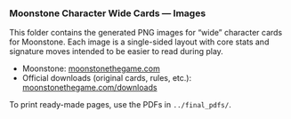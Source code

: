 ### Moonstone Character Wide Cards — Images

This folder contains the generated PNG images for “wide” character cards for Moonstone. Each image is a single-sided layout with core stats and signature moves intended to be easier to read during play.

- Moonstone: [moonstonethegame.com](https://www.moonstonethegame.com/)
- Official downloads (original cards, rules, etc.): [moonstonethegame.com/downloads](https://www.moonstonethegame.com/downloads)

To print ready-made pages, use the PDFs in `../final_pdfs/`.


